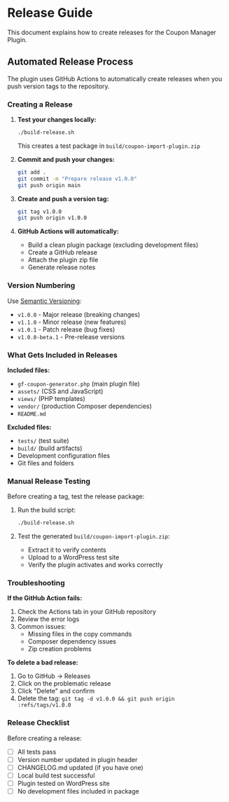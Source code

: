 # Release Guide 

This document explains how to create releases for the Coupon Manager Plugin.

## Automated Release Process

The plugin uses GitHub Actions to automatically create releases when you push version tags to the repository.

### Creating a Release

1. **Test your changes locally:**
   ```bash
   ./build-release.sh
   ```
   This creates a test package in `build/coupon-import-plugin.zip`

2. **Commit and push your changes:**
   ```bash
   git add .
   git commit -m "Prepare release v1.0.0"
   git push origin main
   ```

3. **Create and push a version tag:**
   ```bash
   git tag v1.0.0
   git push origin v1.0.0
   ```

4. **GitHub Actions will automatically:**
   - Build a clean plugin package (excluding development files)
   - Create a GitHub release
   - Attach the plugin zip file
   - Generate release notes

### Version Numbering

Use [Semantic Versioning](https://semver.org/):
- `v1.0.0` - Major release (breaking changes)
- `v1.1.0` - Minor release (new features)
- `v1.0.1` - Patch release (bug fixes)
- `v1.0.0-beta.1` - Pre-release versions

### What Gets Included in Releases

**Included files:**
- `gf-coupon-generator.php` (main plugin file)
- `assets/` (CSS and JavaScript)
- `views/` (PHP templates)
- `vendor/` (production Composer dependencies)
- `README.md`

**Excluded files:**
- `tests/` (test suite)
- `build/` (build artifacts)
- Development configuration files
- Git files and folders

### Manual Release Testing

Before creating a tag, test the release package:

1. Run the build script:
   ```bash
   ./build-release.sh
   ```

2. Test the generated `build/coupon-import-plugin.zip`:
   - Extract it to verify contents
   - Upload to a WordPress test site
   - Verify the plugin activates and works correctly

### Troubleshooting

**If the GitHub Action fails:**
1. Check the Actions tab in your GitHub repository
2. Review the error logs
3. Common issues:
   - Missing files in the copy commands
   - Composer dependency issues
   - Zip creation problems

**To delete a bad release:**
1. Go to GitHub → Releases
2. Click on the problematic release
3. Click "Delete" and confirm
4. Delete the tag: `git tag -d v1.0.0 && git push origin :refs/tags/v1.0.0`

### Release Checklist

Before creating a release:
- [ ] All tests pass
- [ ] Version number updated in plugin header
- [ ] CHANGELOG.md updated (if you have one)
- [ ] Local build test successful
- [ ] Plugin tested on WordPress site
- [ ] No development files included in package 